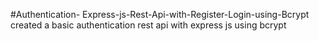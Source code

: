 #Authentication- Express-js-Rest-Api-with-Register-Login-using-Bcrypt
created a  basic authentication rest api with express js using  bcrypt

